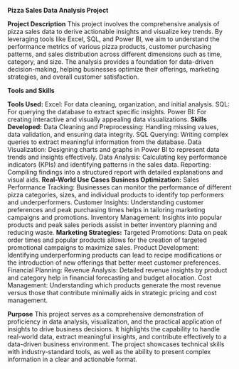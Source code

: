 **Pizza Sales Data Analysis Project**

**Project Description**
This project involves the comprehensive analysis of pizza sales data to derive actionable insights and visualize key trends. 
By leveraging tools like Excel, SQL, and Power BI, we aim to understand the performance metrics of various pizza products, 
customer purchasing patterns, and sales distribution across different dimensions such as time, category, and size. 
The analysis provides a foundation for data-driven decision-making, helping businesses optimize their offerings, 
marketing strategies, and overall customer satisfaction.



**Tools and Skills**

**Tools Used:**
Excel: For data cleaning, organization, and initial analysis.
SQL: For querying the database to extract specific insights.
Power BI: For creating interactive and visually appealing data visualizations.
**Skills Developed:**
Data Cleaning and Preprocessing: Handling missing values, data validation, and ensuring data integrity.
SQL Querying: Writing complex queries to extract meaningful information from the database.
Data Visualization: Designing charts and graphs in Power BI to represent data trends and insights effectively.
Data Analysis: Calculating key performance indicators (KPIs) and identifying patterns in the sales data.
Reporting: Compiling findings into a structured report with detailed explanations and visual aids.
**Real-World Use Cases**
**Business Optimization:**
Sales Performance Tracking: Businesses can monitor the performance of different pizza categories, sizes, and individual products to identify top performers and underperformers.
Customer Insights: Understanding customer preferences and peak purchasing times helps in tailoring marketing campaigns and promotions.
Inventory Management: Insights into popular products and peak sales periods assist in better inventory planning and reducing waste.
**Marketing Strategies:**
Targeted Promotions: Data on peak order times and popular products allows for the creation of targeted promotional campaigns to maximize sales.
Product Development: Identifying underperforming products can lead to recipe modifications or the introduction of new offerings that better meet customer preferences.
Financial Planning:
Revenue Analysis: Detailed revenue insights by product and category help in financial forecasting and budget allocation.
Cost Management: Understanding which products generate the most revenue versus those that contribute minimally aids in strategic pricing and cost management.

**Purpose**
This project serves as a comprehensive demonstration of proficiency in data analysis, visualization, and the practical application of insights to drive business decisions. 
It highlights the capability to handle real-world data, extract meaningful insights, and contribute effectively to a data-driven business environment. 
The project showcases technical skills with industry-standard tools, as well as the ability to present complex information in a clear and actionable format.
